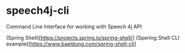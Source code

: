 # speech4j-cli
Command Line Interface for working with Speech 4j API


(Spring Shell)[https://projects.spring.io/spring-shell/]
(Spering Shell CLI example)[https://www.baeldung.com/spring-shell-cli]
